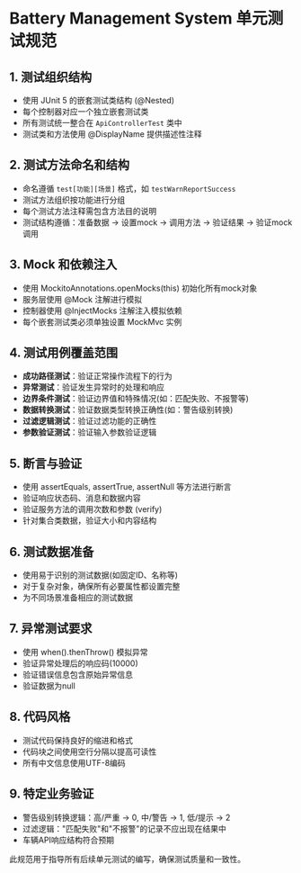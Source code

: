 # Battery Management System 单元测试规范

## 1. 测试组织结构

- 使用 JUnit 5 的嵌套测试类结构 (@Nested)
- 每个控制器对应一个独立嵌套测试类
- 所有测试统一整合在 `ApiControllerTest` 类中
- 测试类和方法使用 @DisplayName 提供描述性注释

## 2. 测试方法命名和结构

- 命名遵循 `test[功能][场景]` 格式，如 `testWarnReportSuccess`
- 测试方法组织按功能进行分组
- 每个测试方法注释需包含方法目的说明
- 测试结构遵循：准备数据 -> 设置mock -> 调用方法 -> 验证结果 -> 验证mock调用

## 3. Mock 和依赖注入

- 使用 MockitoAnnotations.openMocks(this) 初始化所有mock对象
- 服务层使用 @Mock 注解进行模拟
- 控制器使用 @InjectMocks 注解注入模拟依赖
- 每个嵌套测试类必须单独设置 MockMvc 实例

## 4. 测试用例覆盖范围

- **成功路径测试**：验证正常操作流程下的行为
- **异常测试**：验证发生异常时的处理和响应
- **边界条件测试**：验证边界值和特殊情况(如：匹配失败、不报警等)
- **数据转换测试**：验证数据类型转换正确性(如：警告级别转换)
- **过滤逻辑测试**：验证过滤功能的正确性
- **参数验证测试**：验证输入参数验证逻辑

## 5. 断言与验证

- 使用 assertEquals, assertTrue, assertNull 等方法进行断言
- 验证响应状态码、消息和数据内容
- 验证服务方法的调用次数和参数 (verify)
- 针对集合类数据，验证大小和内容结构

## 6. 测试数据准备

- 使用易于识别的测试数据(如固定ID、名称等)
- 对于复杂对象，确保所有必要属性都设置完整
- 为不同场景准备相应的测试数据

## 7. 异常测试要求

- 使用 when().thenThrow() 模拟异常
- 验证异常处理后的响应码(10000)
- 验证错误信息包含原始异常信息
- 验证数据为null

## 8. 代码风格

- 测试代码保持良好的缩进和格式
- 代码块之间使用空行分隔以提高可读性
- 所有中文信息使用UTF-8编码

## 9. 特定业务验证

- 警告级别转换逻辑：高/严重 -> 0, 中/警告 -> 1, 低/提示 -> 2
- 过滤逻辑："匹配失败"和"不报警"的记录不应出现在结果中
- 车辆API响应结构符合预期

此规范用于指导所有后续单元测试的编写，确保测试质量和一致性。 